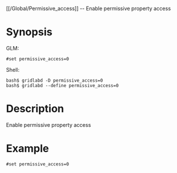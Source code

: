 [[/Global/Permissive_access]] -- Enable permissive property access

# Synopsis
GLM:
~~~
#set permissive_access=0
~~~
Shell:
~~~
bash$ gridlabd -D permissive_access=0
bash$ gridlabd --define permissive_access=0
~~~

# Description

Enable permissive property access

# Example

~~~
#set permissive_access=0
~~~
